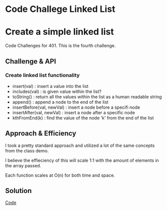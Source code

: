 # Code Challege Linked List

# Create a simple linked list

Code Challenges for 401. This is the fourth challenge.

## Challenge & API

### Create linked list functionality 
- insert(val) : insert a value into the list
- includes(val) : is given value within the list?
- toString() : return all the values within the list as a human readable string
- append() : append a node to the end of the list
- insertBefore(val, newVal) : insert a node before a specifi node 
- insertAfter(val, newVal) : insert a node after a specific node
- kthFromEnd(k) : find the value of the node 'k' from the end of the list

## Approach & Efficiency

I took a pretty standard approach and utilized a lot of the same concepts from the class demo.

I believe the effieciency of this will scale 1:1 with the amount of elements in the array passed. 

Each function scales at O(n) for both time and space.

## Solution

[Code](./linkedList.js)